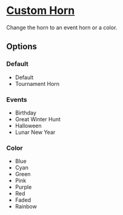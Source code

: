 # [Custom Horn](https://www.mousehuntgame.com/preferences.php?tab=mousehunt-improved-settings#mousehunt-improved-settings-design-custom-horn)

Change the horn to an event horn or a color.

## Options

### Default

- Default
- Tournament Horn

### Events

- Birthday
- Great Winter Hunt
- Halloween
- Lunar New Year

### Color

- Blue
- Cyan
- Green
- Pink
- Purple
- Red
- Faded
- Rainbow
